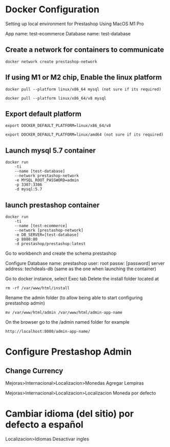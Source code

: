 # Docker Configuration

Setting up local environment for Prestashop 
Using MacOS M1 Pro

App name: test-ecommerce
Database name: test-database

## Create a network for containers to communicate

	docker network create prestashop-network

## If using M1 or M2 chip, Enable the linux platform

	docker pull --platform linux/x86_64 mysql (not sure if its required)

	docker pull --platform linux/x86_64/v8 mysql

## Export default platform

	export DOCKER_DEFAULT_PLATFORM=linux/x86_64/v8

	export DOCKER_DEFAULT_PLATFORM=linux/amd64 (not sure if its required)

## Launch mysql 5.7 container
	docker run 
  		-ti 
  		--name [test-database]
  		--network prestashop-network  
  		-e MYSQL_ROOT_PASSWORD=admin 
  		-p 3307:3306 
  		-d mysql:5.7

## launch prestashop container

	docker run 
  		-ti 
  		--name [test-ecommerce]
  		--network [prestashop-network]
  		-e DB_SERVER=[test-database]
  		-p 8080:80 
  		-d prestashop/prestashop:latest

Go to workbench and create the schema
prestashop

Configure Database
name: prestashop
user: root
passw: [password]
server address: techdeals-db (same as the one when launching the container)

Go to docker instance, select Exec tab
Delete the install folder located at

    rm -rf /var/www/html/install

Rename the admin folder (to allow being able to start configuring prestashop admin)
  
    mv /var/www/html/admin /var/www/html/admin-app-name

On the browser go to the /admin named folder for example

    http://localhost:8080/admin-app-name/

# Configure Prestashop Admin
## Change Currency
Mejoras>Internacional>Localizacion>Monedas
	Agregar Lempiras

Mejoras>Internacional>Localizacion>Localizacion
	Moneda por defecto

# Cambiar idioma (del sitio) por defecto a español
Localizacion>Idiomas
	Desactivar ingles
